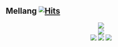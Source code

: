 <!--### 👋 -->
Mellang
[![Hits](https://hits.seeyoufarm.com/api/count/incr/badge.svg?url=https%3A%2F%2Fgithub.com%2FCaraMellang%2Fhit-counter&count_bg=%2379C83D&title_bg=%23555555&icon=&icon_color=%23E7E7E7&title=hits&edge_flat=false)](https://hits.seeyoufarm.com)
---
<div align='center'>
  <img src="https://github-readme-stats.vercel.app/api/top-langs/?username=CaraMellang&theme=dark&hide_border=true&layout=compact" />
  </div>
<div align='center'>
  <img src="https://github-readme-stats.vercel.app/api?username=CaraMellang&show_icons=true&theme=dark&count_private=true&hide_border=true" />
  </div>
<div align='center'>
  <img src="https://img.shields.io/badge/React-808080?style=for-the-badge&logo=React&logoColor=#61DAFB" />
  <img src="https://img.shields.io/badge/JavaScript-F7DF1E?style=for-the-badge&logo=JavaScript&logoColor=black" />
  <img src="https://img.shields.io/badge/TypeScript-3178C6?style=for-the-badge&logo=TypeScript&logoColor=black" />
  </div>
<!-- ![Anurag's GitHub stats](https://github-readme-stats.vercel.app/api?username=CaraMellang&show_icons=true&theme=dark)   -->
<!-- [![REACT](https://img.shields.io/badge/React-808080?style=for-the-badge&logo=React&logoColor=#61DAFB)](github.com/CaraMellang/mwitter)
[![JS](https://img.shields.io/badge/JavaScript-F7DF1E?style=for-the-badge&logo=JavaScript&logoColor=black)](github.com/CaraMellang/mwitter)
[![TS](https://img.shields.io/badge/TypeScript-3178C6?style=for-the-badge&logo=TypeScript&logoColor=black)](github.com/CaraMellang/mwitter) -->


<!--
**CaraMellang/CaraMellang** is a ✨ _special_ ✨ repository because its `README.md` (this file) appears on your GitHub profile.

Here are some ideas to get you started:

- 🔭 I’m currently working on ...
- 🌱 I’m currently learning ...
- 👯 I’m looking to collaborate on ...
- 🤔 I’m looking for help with ...
- 💬 Ask me about ...
- 📫 How to reach me: ...
- 😄 Pronouns: ...
- ⚡ Fun fact: ...
-->
